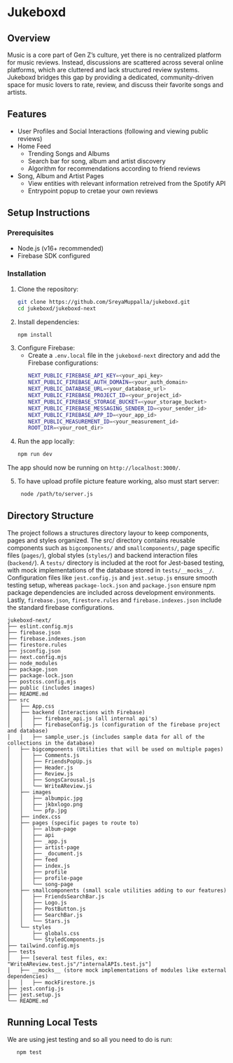 # Jukeboxd
## Overview
Music is a core part of Gen Z’s culture, yet there is no centralized platform for music reviews. Instead, discussions are scattered across several online platforms, which are cluttered and lack structured review systems. Jukeboxd bridges this gap by providing a dedicated, community-driven space for music lovers to rate, review, and discuss their favorite songs and artists.

## Features
- User Profiles and Social Interactions (following and viewing public reviews)
- Home Feed
   - Trending Songs and Albums
   - Search bar for song, album and artist discovery
   - Algorithm for recommendations according to friend reviews
- Song, Album and Artist Pages
   - View entities with relevant information retreived from the Spotify API
   - Entrypoint popup to cretae your own reviews

## Setup Instructions
### Prerequisites
- Node.js (v16+ recommended)
- Firebase SDK configured

### Installation
1. Clone the repository:
   ```bash
   git clone https://github.com/SreyaMuppalla/jukeboxd.git
   cd jukeboxd/jukeboxd-next
   ```
2. Install dependencies:
   ```bash
   npm install
   ```
3. Configure Firebase:
   - Create a `.env.local` file in the `jukeboxd-next` directory and add the Firebase configurations:
     ```sh
     NEXT_PUBLIC_FIREBASE_API_KEY=<your_api_key>
     NEXT_PUBLIC_FIREBASE_AUTH_DOMAIN=<your_auth_domain>
     NEXT_PUBLIC_DATABASE_URL=<your_database_url>
     NEXT_PUBLIC_FIREBASE_PROJECT_ID=<your_project_id>
     NEXT_PUBLIC_FIREBASE_STORAGE_BUCKET=<your_storage_bucket>
     NEXT_PUBLIC_FIREBASE_MESSAGING_SENDER_ID=<your_sender_id>
     NEXT_PUBLIC_FIREBASE_APP_ID=<your_app_id>
     NEXT_PUBLIC_MEASUREMENT_ID=<your_measurement_id>
     ROOT_DIR=<your_root_dir>
     ```
4. Run the app locally:
    ```bash
    npm run dev
    ```
The app should now be running on `http://localhost:3000/`.

5. To have upload profile picture feature working, also must start server:
   ```bash
    node /path/to/server.js 
    ```

## Directory Structure
The project follows a structures directory layour to keep components, pages and styles organized. The src/ directory contains reusable components such as `bigcomponents/` and `smallcomponents/`, page specific files (`pages/`), global styles (`styles/`) and backend interaction files (`backend/`). A `tests/` directory is included at the root for Jest-based testing, with mock implementations of the database stored in `tests/__mocks__/`. Configuration files like `jest.config.js` and `jest.setup.js` ensure smooth testing setup, whereas `package-lock.json` and `package.json` ensure npm package dependencies are included across development environments. Lastly, `firebase.json`, `firestore.rules` and `firebase.indexes.json` include the standard firebase configurations.

```
jukeboxd-next/
├── eslint.config.mjs
├── firebase.json
├── firebase.indexes.json
├── firestore.rules
├── jsconfig.json
├── next.config.mjs
├── node_modules
├── package.json
├── package-lock.json
├── postcss.config.mjs
├── public (includes images)
├── README.md
├── src
│   ├── App.css
│   ├── backend (Interactions with Firebase)
│   │   ├── firebase_api.js (all internal api's)
│   │   ├── firebaseConfig.js (configuration of the firebase project and database)
│   │   ├── sample_user.js (includes sample data for all of the collections in the database)
│   ├── bigcomponents (Utilities that will be used on multiple pages)
│   │   ├── Comments.js
│   │   ├── FriendsPopUp.js
│   │   ├── Header.js
│   │   ├── Review.js
│   │   ├── SongsCarousal.js
│   │   └── WriteAReview.js
│   ├── images
│   │   ├── albumpic.jpg
│   │   ├── jkbxlogo.png
│   │   └── pfp.jpg
│   ├── index.css
│   ├── pages (specific pages to route to)
│   │   ├── album-page
│   │   ├── api
│   │   ├── _app.js
│   │   ├── artist-page
│   │   ├── _document.js
│   │   ├── feed
│   │   ├── index.js
│   │   ├── profile
│   │   ├── profile-page
│   │   └── song-page
│   ├── smallcomponents (small scale utilities adding to our features)
│   │   ├── FriendsSearchBar.js
│   │   ├── Logo.js
│   │   ├── PostButton.js
│   │   ├── SearchBar.js
│   │   └── Stars.js
│   └── styles
│       ├── globals.css
│       └── StyledComponents.js
├── tailwind.config.mjs
├── tests
│   ├── [several test files, ex: "WriteAReview.test.js"/"internalAPIs.test.js"]
│   ├── __mocks__ (store mock implementations of modules like external dependencies)
│   │   ├── mockFirestore.js
├── jest.config.js
├── jest.setup.js
└── README.md
```

## Running Local Tests
We are using jest testing and so all you need to do is run:
```bash
   npm test
```